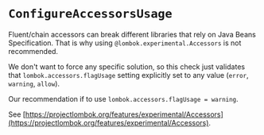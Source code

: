 # `ConfigureAccessorsUsage`

Fluent/chain accessors can break different libraries that rely on Java Beans Specification. That is why using `@lombok.experimental.Accessors` is not recommended.

We don't want to force any specific solution, so this check just validates that `lombok.accessors.flagUsage` setting explicitly set to any value (`error`, `warning`, `allow`).

Our recommendation if to use `lombok.accessors.flagUsage = warning`.

See [https://projectlombok.org/features/experimental/Accessors](https://projectlombok.org/features/experimental/Accessors).
